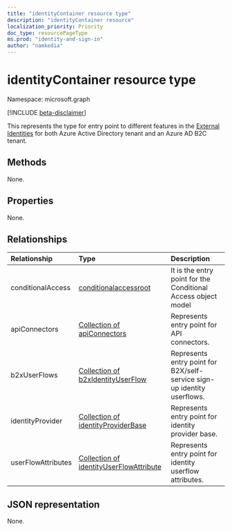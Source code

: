 ```yaml
---
title: "identityContainer resource type"
description: "identityContainer resource"
localization_priority: Priority
doc_type: resourcePageType
ms.prod: "identity-and-sign-in"
author: "namkedia"
---
```


# identityContainer resource type

Namespace: microsoft.graph

[!INCLUDE [beta-disclaimer](../../includes/beta-disclaimer.md)]

This represents the type for entry point to different features in the [External Identities](/azure/active-directory/external-identities/) for both Azure Active Directory tenant and an Azure AD B2C tenant.

## Methods

None.

## Properties

None.

## Relationships

| Relationship | Type        | Description |
|:-------------|:------------|:------------|
|conditionalAccess|[conditionalaccessroot](conditionalaccessroot.md)|It is the entry point for the Conditional Access object model|
|apiConnectors|[Collection of apiConnectors](identityApiConnector.md)|Represents entry point for API connectors.|
|b2xUserFlows|[Collection of b2xIdentityUserFlow](b2xIdentityUserFlow.md)| Represents entry point for B2X/self-service sign-up identity userflows.|
|identityProvider|[Collection of identityProviderBase](identityProviderBase.md)| Represents entry point for identity provider base.|
|userFlowAttributes|[Collection of identityUserFlowAttribute](identityUserFlowAttribute.md)| Represents entry point for identity userflow attributes.|

## JSON representation

None.

<!-- uuid: 16cd6b66-4b1a-43a1-adaf-3a886856ed98
2021-08-24 00:00:00 UTC -->
<!-- {
  "type": "#page.annotation",
  "description": "identityContainer resource",
  "keywords": "",
  "section": "documentation",
  "tocPath": ""
}-->
